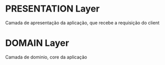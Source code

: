 # PRESENTATION Layer
Camada de apresentação da aplicação, que recebe a requisição do client

# DOMAIN Layer
Camada de dominio, core da aplicação